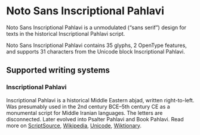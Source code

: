 
# Noto Sans Inscriptional Pahlavi

Noto Sans Inscriptional Pahlavi is a unmodulated (“sans serif”) design for texts in the historical Inscriptional Pahlavi script. 

Noto Sans Inscriptional Pahlavi contains 35 glyphs, 2 OpenType features, and supports 31 characters from the Unicode block Inscriptional Pahlavi.


## Supported writing systems


### Inscriptional Pahlavi

Inscriptional Pahlavi is a historical Middle Eastern abjad, written right-to-left. Was presumably used in the 2nd century BCE–5th century CE as a monumental script for Middle Iranian languages. The letters are disconnected. Later evolved into Psalter Pahlavi and Book Pahlavi. Read more on [ScriptSource](https://scriptsource.org/scr/Phli), [Wikipedia](https://en.wikipedia.org/wiki/ISO_15924:Phli), [Unicode](https://www.unicode.org/versions/Unicode13.0.0/ch10.pdf#G32800), [Wiktionary](https://en.wiktionary.org/wiki/Category:Inscriptional_Pahlavi_script).

